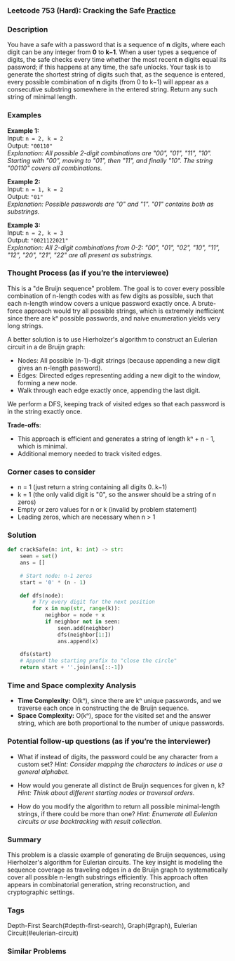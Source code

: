 ### Leetcode 753 (Hard): Cracking the Safe [Practice](https://leetcode.com/problems/cracking-the-safe)

### Description  
You have a safe with a password that is a sequence of **n** digits, where each digit can be any integer from **0** to **k−1**. When a user types a sequence of digits, the safe checks every time whether the most recent **n** digits equal its password; if this happens at any time, the safe unlocks. Your task is to generate the shortest string of digits such that, as the sequence is entered, every possible combination of **n** digits (from 0 to k−1) will appear as a consecutive substring somewhere in the entered string. Return any such string of minimal length.

### Examples  

**Example 1:**  
Input: `n = 2, k = 2`  
Output: `"00110"`  
*Explanation: All possible 2-digit combinations are "00", "01", "11", "10". Starting with "00", moving to "01", then "11", and finally "10". The string "00110" covers all combinations.*

**Example 2:**  
Input: `n = 1, k = 2`  
Output: `"01"`  
*Explanation: Possible passwords are "0" and "1". "01" contains both as substrings.*

**Example 3:**  
Input: `n = 2, k = 3`  
Output: `"0021122021"`  
*Explanation: All 2-digit combinations from 0-2: "00", "01", "02", "10", "11", "12", "20", "21", "22" are all present as substrings.*

### Thought Process (as if you’re the interviewee)  
This is a "de Bruijn sequence" problem. The goal is to cover every possible combination of n-length codes with as few digits as possible, such that each n-length window covers a unique password exactly once. A brute-force approach would try all possible strings, which is extremely inefficient since there are kⁿ possible passwords, and naive enumeration yields very long strings.

A better solution is to use Hierholzer's algorithm to construct an Eulerian circuit in a de Bruijn graph:  
- Nodes: All possible (n-1)-digit strings (because appending a new digit gives an n-length password).
- Edges: Directed edges representing adding a new digit to the window, forming a new node.
- Walk through each edge exactly once, appending the last digit.

We perform a DFS, keeping track of visited edges so that each password is in the string exactly once.

**Trade-offs**:
- This approach is efficient and generates a string of length kⁿ + n - 1, which is minimal.
- Additional memory needed to track visited edges.

### Corner cases to consider  
- n = 1 (just return a string containing all digits 0..k−1)
- k = 1 (the only valid digit is "0", so the answer should be a string of n zeros)
- Empty or zero values for n or k (invalid by problem statement)
- Leading zeros, which are necessary when n > 1

### Solution

```python
def crackSafe(n: int, k: int) -> str:
    seen = set()
    ans = []
    
    # Start node: n-1 zeros
    start = '0' * (n - 1)
    
    def dfs(node):
        # Try every digit for the next position
        for x in map(str, range(k)):
            neighbor = node + x
            if neighbor not in seen:
                seen.add(neighbor)
                dfs(neighbor[1:])
                ans.append(x)
    
    dfs(start)
    # Append the starting prefix to "close the circle"
    return start + ''.join(ans[::-1])
```

### Time and Space complexity Analysis  

- **Time Complexity:** O(kⁿ), since there are kⁿ unique passwords, and we traverse each once in constructing the de Bruijn sequence.
- **Space Complexity:** O(kⁿ), space for the visited set and the answer string, which are both proportional to the number of unique passwords.

### Potential follow-up questions (as if you’re the interviewer)  

- What if instead of digits, the password could be any character from a custom set?
  *Hint: Consider mapping the characters to indices or use a general alphabet.*

- How would you generate all distinct de Bruijn sequences for given n, k?
  *Hint: Think about different starting nodes or traversal orders.*

- How do you modify the algorithm to return all possible minimal-length strings, if there could be more than one?
  *Hint: Enumerate all Eulerian circuits or use backtracking with result collection.*

### Summary
This problem is a classic example of generating de Bruijn sequences, using Hierholzer's algorithm for Eulerian circuits. The key insight is modeling the sequence coverage as traveling edges in a de Bruijn graph to systematically cover all possible n-length substrings efficiently. This approach often appears in combinatorial generation, string reconstruction, and cryptographic settings.

### Tags
Depth-First Search(#depth-first-search), Graph(#graph), Eulerian Circuit(#eulerian-circuit)

### Similar Problems
